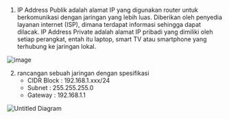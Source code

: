 1. IP Address Publik adalah alamat IP yang digunakan router untuk berkomunikasi dengan jaringan yang lebih luas. Diberikan oleh penyedia layanan internet (ISP), dimana terdapat informasi sehingga dapat dilacak. IP Address Private adalah alamat IP pribadi yang dimiliki oleh setiap perangkat, entah itu laptop, smart TV atau smartphone yang terhubung ke jaringan lokal.

![image](https://github.com/faruqsabil/devops18-dumbways-mfaruqsabil/assets/101464748/ba31c932-2bcb-46f2-b98b-8772fd39fcc4)

2. rancangan sebuah jaringan dengan spesifikasi
    - CIDR Block : 192.168.1.xxx/24
    - Subnet : 255.255.255.0
    - Gateway : 192.168.1.1

![Untitled Diagram](https://github.com/faruqsabil/devops18-dumbways-mfaruqsabil/assets/101464748/4e76bb64-9cee-4a44-a844-81a38d083cb3)

